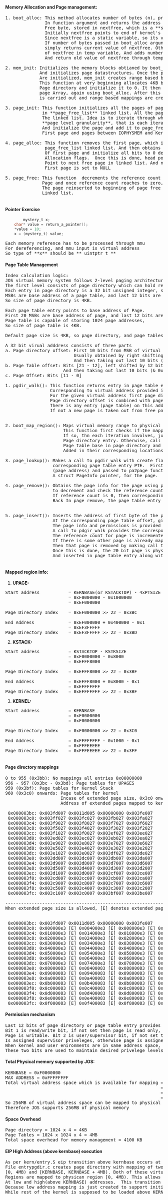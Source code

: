 #### Memory Allocation and Page management:  
<pre>
1. boot_alloc: This method allocates number of bytes (n), provided   
               In function argument and returns the address of next  
               Free byte, stored in nextfree, which is a **static** variable.  
               Initially nextfree points to end of kernel's bss section.   
               Since nextfree is a static variable, so its value is preserved between calls.  
               If number of bytes passed in boot_alloc argument is 0 then, boot_alloc  
               simply returns current value of nextfree. Otherwise it saves the old value  
               of nextfree in temp variable, And adds number of bytes to nextfree    
               And return old value of nextfree through temp variable.  

2. mem_init: Initializes the memory blocks obtianed by boot_alloc  to 0.
             And initializes page datastructures. Once the pages and page directory, page tables
             Are initialized, mem_init creates range based bootmappings.  
             This function at very beginning allocates 4KB bytes using boot_alloc to create   
             Page directory and initialize it to 0. It then allocates enough bytes to hold
             page Array, again using boot_alloc. After this page and page table initialization  
             is carried out and range based mappings are created.  

3. page_init: This function initializes all the pages of pages array and add the free ones  
              in **page_free_list** linked list. All the pages are inserted at the beginning of
              The linked list. Idea is to iterate through whole address space at 
              **page level granularity**, that is each iteration involves single page.
              And initialize the page and add it to page_free_list linked list.
              First page and pages between IOPHYSMEM and Kernel limit ( which includes kernel   Page directory and pages array also) are not supposed to be added in page_free_list.  

4. page_alloc: This function removes the first page, which is the first node in    
               page_free_list linked list. And then obtains the kernel address   
               Of first page and initialize all bits to 0 depending upon value of   
               Allocation flags.  Once this is done, head pointer is adjusted to  
               Point to next free page in linked list. And next pointer of removed  
               First page is set to NULL

5. page_free: This function  decrements the reference count of the  
              Page and once reference count reaches to zero,  
              The page reinserted to beginning of page free list   
              Linked list.  

</pre>
#### Pointer Exercise    
```C
        mystery_t x;
	char* value = return_a_pointer();  
	*value = 10;  
	x = (mystery_t) value;  
```
<pre>
Each memory reference has to be processed through mmu   
For dereferencing, and mmu input is virtual address  
So type of **x** should be ** uintptr_t **    
</pre>
#### Page Table Management
<pre>
Index calculation logic:  
JOS virtual memory system follows 2-level paging architecture.  
The first level consists of page directory which can hold reference to 1024 pages.
Each entry in page directory is a 32 bit unsigned integer, such that First 20 bits
MSBs are base address of a page table, and last 12 bits are permission bits.  
So size of page directory is 4KB.

Each page table entry points to base address of Page.  
First 20 MSBs are base address of page, and last 12 bits are permission bits.
Page table is capable of storing 1024 page addresses,  
So size of page table is 4KB.

Default page size is 4KB, so page directory, and page tables are stored as a page.

A 32 bit virual adddress consists of three parts
a. Page directory offset: First 10 bits from MSB of virtual address(va), 
                          Usually obtained by right shifting va by 22 bits (PDX macro).
                          And then taking out last 10 bits (& 0x3ff)
b. Page Table offset: Bits [21 - 12], left shifted by 12 bits (PTX macro),  
                      And then taking out last 10 bits (& 0x3ff)
c. Page Offset: Bits [11 - 0]         

1. pgdir_walk(): This function returns entry in page table entry,     
                 Corresponding to virtual address provided in parameter of pdgir_walk function.  
                 For the given virtual address first page directory offset and page table   offsets are calculated using logic mentioned points a, b, c.  
                 Page directory offset is combined with page directory base, and checked if  
                 There is any entry (page table) on this address using PTE_P (0) bit,  
                 If not a new page is taken out from free page list, and used for the new page   Table. Kernel virtual address is returned for page table entry.


2. boot_map_region(): Maps virtual memory range to physical memory range, in page by page way.    
                      This function first checks if the mapping involves extended (4MB) pages  
                      If so, thn each iteration involves, just inserting base of page address in  
                      Page directory entry. Otherwise, call to pgdir_walk is made which sets the  
                      Page table base in page directory and creates corresponding page table  page, If required. In both cases permission bits and present bits are  
                      Added in their corresponding locations in page table or page directory entry.  

3. page_lookup(): Makes a call to pgdir_walk with create flag set to 0, to obtain the   
                  corresponding page table entry PTE.  First 20 bits from MSB are taken  
                  (page address) and passed to pa2page function which returns  
                  A struct PageInfo pointer, for the page.  

4. page_remove(): Obtains the page info for the page using page lookup, and calls page_decref  
                  to decrement and check the reference count after decrement,  
                  If reference count is 0, then corresponding page is added to free page list.  
                  Back In page remove, the page table entry is set to 0 and tlb is invalidated.  


5. page_insert(): Inserts the address of first byte of the page (along with permissions)  
                  At the corresponding page table offset, given for a virtual address.
                  The page info and permissions is provided in function paramerter  
                  A call to pdgir_walk provides the corresponding page table entry.
                  The reference count for page is incremented,  
                  If there is some other page is already mapped to given virtual address,  
                  Then that page is removed by making call to page_remove().  
                  Once this is done, the 20 bit page is physical address of the page is computed  
                  And inserted in page table entry along with corresponding permissions.

</pre>

#### Mapped region info:

1. **UPAGE:**
<pre>
Start address           = KERNBASE(or KSTACKTOP) - 4xPTSIZE  
                        = 0xF0000000 - 0x1000000   
                        = 0xEF000000  
          
Page Directory Index    = 0xEF000000 >> 22 = 0x3BC          

End Address             = 0xEF000000 + 0x400000 - 0x1  
                        = 0xEF3FFFFF  
Page Directory Index    = 0xEF3FFFFF >> 22 = 0x3BD  
</pre>
2. **KSTACK:**
<pre>
Start address           = KSTACKTOP - KSTKSIZE  
                        = 0xF0000000 - 0x8000  
                        = 0xEFFF8000  
          
Page Directory Index    = 0xEFFF8000 >> 22 = 0x3BF          

End Address             = 0xEFFF8000 + 0x8000 - 0x1  
                        = 0xEFFFFFFF  
Page Directory Index    = 0xEFFFFFFF >> 22 = 0x3BF  
</pre>
3. **KERNEL:** 
<pre>
Start address           = KERNBASE   
                        = 0xF0000000  
                        = 0xF0000000  
          
Page Directory Index    = 0xF0000000 >> 22 = 0x3C0          

End Address             = 0xFFFFFFFF - 0x1000 - 0x1  
                        = 0xFFFEEEEE  
Page Directory Index    = 0xFFFEEEEE >> 22 = 0x3FF    

</pre>
#### Page directory mappings  

<pre>
0 to 955 (0x3bb): No mappings all entries 0x00000000
956 - 957 (0x3bc - 0x3bd): Page tables for UPAGES
959 (0x3bf): Page tables for Kernel Stack
960 (0x3c0) onwards: Page tables for kernel 
                     Incase of extended page size, 0x3c0 onwards entries will contain  
                     Address of extended pages mapped to kernel
 
 0x000003bc: 0x003fd007 0x0011d005 0x00000000 0x003fe007   
 0x000003c0: 0x003ff027 0x003fc027 0x003fb027 0x003fa027  
 0x000003c4: 0x003f9027 0x003f8027 0x003f7027 0x003f6027  
 0x000003c8: 0x003f5027 0x003f4027 0x003f3027 0x003f2027  
 0x000003cc: 0x003f1027 0x003f0027 0x003ef027 0x003ee027  
 0x000003d0: 0x003ed027 0x003ec027 0x003eb027 0x003ea027  
 0x000003d4: 0x003e9027 0x003e8027 0x003e7027 0x003e6027  
 0x000003d8: 0x003e5027 0x003e4027 0x003e3027 0x003e2027   
 0x000003dc: 0x003e1027 0x003e0027 0x003df027 0x003de027  
 0x000003e0: 0x003dd007 0x003dc007 0x003db007 0x003da007  
 0x000003e4: 0x003d9007 0x003d8007 0x003d7007 0x003d6007  
 0x000003e8: 0x003d5007 0x003d4007 0x003d3007 0x003d2007  
 0x000003ec: 0x003d1007 0x003d0007 0x003cf007 0x003ce007  
 0x000003f0: 0x003cd007 0x003cc007 0x003cb007 0x003ca007  
 0x000003f4: 0x003c9007 0x003c8007 0x003c7007 0x003c6007  
 0x000003f8: 0x003c5007 0x003c4007 0x003c3007 0x003c2007  
 0x000003fc: 0x003c1007 0x003c0007 0x003bf007 0x003be007  

------------------------------------------------------------  
When extended page size is allowed, [E] denotes extended pages


 0x000003bc: 0x003fd007 0x0011d005 0x00000000 0x003fe007  
 0x000003c0: 0x000000e3 [E] 0x004000e3 [E] 0x008000e3 [E] 0x00c000e3 [E]  
 0x000003c4: 0x010000e3 [E] 0x014000e3 [E] 0x018000e3 [E] 0x01c000e3 [E]  
 0x000003c8: 0x020000e3 [E] 0x024000e3 [E] 0x028000e3 [E] 0x02c000e3 [E]  
 0x000003cc: 0x030000e3 [E] 0x034000e3 [E] 0x038000e3 [E] 0x03c000e3 [E]  
 0x000003d0: 0x040000e3 [E] 0x044000e3 [E] 0x048000e3 [E] 0x04c000e3 [E]  
 0x000003d4: 0x050000e3 [E] 0x054000e3 [E] 0x058000e3 [E] 0x05c000e3 [E]  
 0x000003d8: 0x060000e3 [E] 0x064000e3 [E] 0x068000e3 [E] 0x06c000e3 [E]  
 0x000003dc: 0x070000e3 [E] 0x074000e3 [E] 0x078000e3 [E] 0x07c000e3 [E]  
 0x000003e0: 0x08000083 [E] 0x08400083 [E] 0x08800083 [E] 0x08c00083 [E]  
 0x000003e4: 0x09000083 [E] 0x09400083 [E] 0x09800083 [E] 0x09c00083 [E]  
 0x000003e8: 0x0a000083 [E] 0x0a400083 [E] 0x0a800083 [E] 0x0ac00083 [E]  
 0x000003ec: 0x0b000083 [E] 0x0b400083 [E] 0x0b800083 [E] 0x0bc00083 [E]  
 0x000003f0: 0x0c000083 [E] 0x0c400083 [E] 0x0c800083 [E] 0x0cc00083 [E]  
 0x000003f4: 0x0d000083 [E] 0x0d400083 [E] 0x0d800083 [E] 0x0dc00083 [E]  
 0x000003f8: 0x0e000083 [E] 0x0e400083 [E] 0x0e800083 [E] 0x0ec00083 [E]  
 0x000003fc: 0x0f000083 [E] 0x0f400083 [E] 0x0f800083 [E] 0x0fc00083 [E] 
</pre>
#### Permission mechanism
<pre>
Last 12 bits of page directory or page table entry provides permissions.
Bit 1 is read/write bit, if not set then page is read only, otherwise 
Page is writable. Bit 2 is user/supervisor bit, if not set then page  
Is assigned supervisor priveleges, otherwise page is assigned user priveleges.
When kernel and user enironments are in same address space, combination of  
These two bits are used to maintain desired privelege levels.
</pre>

#### Total Physical memory supported by JOS:  
<pre>
KERNBASE = 0xF0000000  
MAX ADDRESS = 0xFFFFFFFF  
Total virtual address space which is available for mapping = 0xFFFFFFFF - 0xF0000000 + 0x1    
                                                           = 0x0FFFFFFF + 0x1
                                                           = 0x10000000  
                                                           = 256 MB    
So 256MB of virtual address space can be mapped to physical memory  
Therefore JOS supports 256MB of physical memory
</pre>
#### Space Overhead
<pre>
Page directory = 1024 x 4 = 4KB
Page Tables = 1024 x 1024 x 4 = 4MB
Total space overhead for memory management = 4100 KB
</pre>
#### EIP High Address (above kernbase) execution  
<pre>
As per kern/entry.S eip transition above kernbase occurs at "relocated" label.  
File entrypgdir.c creates page directory with mapping of two regions
[0, 4MB) and [KERNBASE, KERNBASE + 4MB). Both of these virtual address space  
Regions are mapped to physican region [0, 4MB). This allows execution of eip  
At low and high(above KERNBASE) addresses.  This transition is necessary
Because low address mapping is just created to support initial bootloading,
While rest of the kernel is supposed to be loaded above KERNBASE + 4MB.
</pre>



